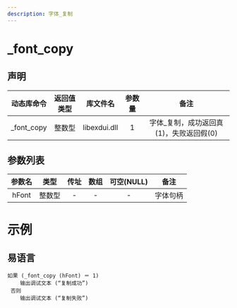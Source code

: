 ```yaml
---
description: 字体_复制
---
```

# _font_copy


## 声明

|动态库命令| 返回值类型|库文件名|参数量| 备注|
|:--:|:--:|:--:|:--:|:--:|
| _font_copy |  整数型 |  libexdui.dll | 1 | 字体_复制，成功返回真(1)，失败返回假(0) |

## 参数列表

| 参数名 |  类型  | 传址 | 数组 | 可空(NULL) |   备注   |
| :----: | :----: | :--: | :--: | :--------: | :------: |
| hFont  | 整数型 |  -   |  -   |     -      | 字体句柄 |


# 示例

## 易语言

```basic
如果 (_font_copy (hFont) ＝ 1)
    输出调试文本 (“复制成功”)
 否则
    输出调试文本 (“复制失败”)
```
